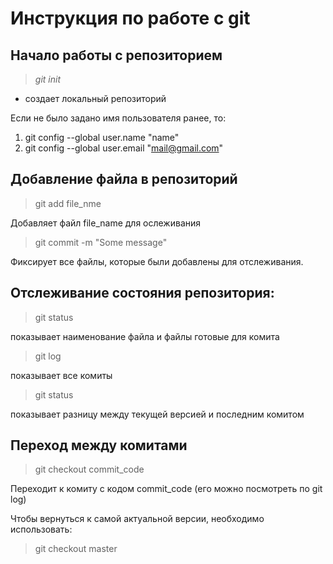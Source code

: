 # Инструкция по работе с git

## Начало работы с репозиторием
> *git init*

* создает локальный репозиторий

Если не было задано имя пользователя ранее, то:
1. git config --global user.name "name"
2. git config --global user.email "mail@gmail.com"

## Добавление файла в репозиторий
> git add file_nme

Добавляет файл file_name для ослеживания

> git commit -m "Some message"

Фиксирует все файлы, которые были добавлены для отслеживания.

## Отслеживание состояния репозитория:

> git status

показывает наименование файла и файлы готовые для комита

> git log

показывает все комиты

> git status 

показывает разницу между текущей версией и последним комитом

## Переход между комитами

> git checkout commit_code

Переходит к комиту с кодом commit_code (его можно посмотреть по git log)

Чтобы вернуться к самой актуальной версии, необходимо использовать: 
> git checkout master
